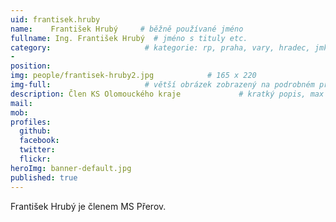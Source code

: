 ```yaml
---
uid: frantisek.hruby
name:    František Hrubý     # běžně používané jméno
fullname: Ing. František Hrubý  # jméno s tituly etc.
category:                     # kategorie: rp, praha, vary, hradec, jmk, senat
- 
position: 
img: people/frantisek-hruby2.jpg            # 165 x 220
img-full:                     # větší obrázek zobrazený na podrobném profilu
description: Člen KS Olomouckého kraje             # kratký popis, max 160 znaků
mail: 
mob: 
profiles:
  github:
  facebook: 
  twitter:         
  flickr: 
heroImg: banner-default.jpg
published: true
---
```

František Hrubý je členem MS Přerov.
